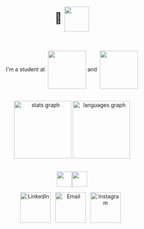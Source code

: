 
# <div align="center">👋 <img src="https://github.com/user-attachments/assets/5a9e4d90-5a43-47a1-8e90-096eda697474"  style="height: 65px;" align="center"  /></div>

<br/>
<div align="center">
<!--   <img style="height: 45px;" align="center" src="https://github.com/user-attachments/assets/5c3dc63a-c711-4663-a2c1-06745c805f37"/" -->
<!-- <br/><br/><br/> -->
  <p>
    I'm a student at&nbsp
    <a href="https://42london.com/" style="text-decoration: none;">
      <img src="https://github.com/user-attachments/assets/6f7733da-5e63-40bb-95be-e6ab3498d495" style="width: 100px;" align="center" /></a>
    and&nbsp
<!--     <a href="https://42london.com/" style="text-decoration: none;">
      <img src="https://github.com/user-attachments/assets/6127cc85-ffdf-40af-af1f-65654bff7afc" style="width: 100px;" align="center" /></a>
    and&nbsp -->
    <a href="https://northcoders.com/" style="text-decoration: none;">
      <img src="https://github.com/user-attachments/assets/88922e99-8218-4de6-af9c-730e267736c8" style="width: 100px;" align="center" /></a>
    <br/>
     
  </p>
  

</div>

</br>
<div align="center"> 
  <img src="https://github-readme-stats.vercel.app/api?username=mooresamuel&hide_title=false&hide_rank=false&show_icons=true&include_all_commits=false&count_private=true&disable_animations=false&theme=theme=transparent&title_color=cccc00&text_color=00cc00&icon_color=0000dd&bg_color=20050522&locale=en&hide_border=false&order=1" height="150" alt="stats graph"  />
  <img src="https://github-readme-stats.vercel.app/api/top-langs?username=mooresamuel&locale=en&hide_title=false&layout=compact&card_width=320&langs_count=5&theme=theme=transparent&title_color=cccc00&text_color=00cc00&icon_color=0000dd&bg_color=20050522&hide_border=false&order=2" height="150" alt="languages graph"  />
</div>

<br/>
<div align="center" style="position: relative; display: flex; justify-content: center; align-items: center;">
  <img src="https://github.com/user-attachments/assets/366c0fab-e1b2-4cd4-a705-50b10d207614" 
       style="height: 40px;"/>
  
  <img src="https://github.com/user-attachments/assets/73c8fe76-85b6-4cc0-b6e3-0b4785217b19" 
       style="height: 40px;"/>
</div>
<!-- https://icons8.com/ -->
<!-- <div align="center">
  <a href="https://instagram.com/truetosam">
    <img src="https://github.com/user-attachments/assets/e947a192-0faa-4729-8483-b6e40c598628" alt="Instagram" style="height: 80px;"/></a>
   &nbsp;
  <a href="https://www.linkedin.com">
    <img src="https://github.com/user-attachments/assets/20fba5fb-65ce-4bd6-9247-688894c89b1e" alt="LinkedIn" style="height: 80px;" /></a>&nbsp;&nbsp; 
  <a href="mailto:samalmoore@gmail.com">
    <img src="https://github.com/user-attachments/assets/0b3d6bba-729a-4e4e-9626-540f7b22a19b" alt="Email" style="height: 80px;"/></a>
  &nbsp; -->
<!--   <a href="https://instagram.com/truetosam">
    <img src="https://github.com/user-attachments/assets/231cf5a5-579b-4d36-8df1-13e4e33f718f" alt="Instagram" align="justify" style="height: 50px;"/></a>
   &nbsp;
  <a href="https://www.linkedin.com">
    <img src="https://github.com/user-attachments/assets/97153d69-337d-47c7-baaa-9363fc492401" alt="LinkedIn" align="justify" style="height: 50px;" /></a>&nbsp;&nbsp; 
  <a href="mailto:samalmoore@gmail.com">
    <img src="https://github.com/user-attachments/assets/77aae782-4a3d-443d-9d8d-1374c8e1756d" alt="Email" align="justify" style="height: 45px;"/></a>
  &nbsp; -->
<div align="center">
<!--   <a href="https://instagram.com/truetosam">
    <img src="https://github.com/user-attachments/assets/6f08acb8-1d8d-4182-b976-8ff6061bbfd4" alt="Instagram" style="height: 80px;"/></a>
   &nbsp; -->

  <a href="https://www.linkedin.com">
    <img src="https://github.com/user-attachments/assets/9b01c2c5-120c-4188-94d7-0f0089cdf38f" alt="LinkedIn" style="height: 80px;" /></a>&nbsp;&nbsp; 
  <a href="mailto:samalmoore@gmail.com">
    <img src="https://github.com/user-attachments/assets/9e1368a0-2e76-4563-bd91-dee556b22486" alt="Email" style="height: 80px;"/></a>
  &nbsp;
  <a href="https://instagram.com/truetosam">
    <img src="https://github.com/user-attachments/assets/12b5cd49-dc69-4b7a-8b35-b29775a33648" alt="Instagram" style="height: 80px;"/></a>
   &nbsp;
<!--    <a href="https://iconscout.com/icons/linkedin" class="text-underline font-size-sm" target="_blank">Linkedin</a> by <a href="https://iconscout.com/contributors/flat-icons" class="text-underline font-size-sm">Flat-icons.com</a> on <a href="https://iconscout.com" class="text-underline font-size-sm">IconScout</a> -->
   

</div>

#

